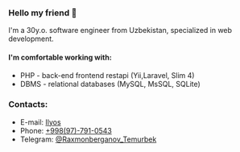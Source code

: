### Hello my friend 👋

 I'm a 30y.o. software engineer from Uzbekistan, specialized in web development.

#### I'm comfortable working with:

-   PHP - back-end frontend restapi (Yii,Laravel, Slim 4)
-   DBMS - relational databases (MySQL, MsSQL, SQLite)

### Contacts:

- E-mail: [Ilyos](mailto://temurbek0850@gmail.com)
- Phone: [+998(97)-791-0543](tel://+998975104840)
- Telegram: [@Raxmonberganov_Temurbek](https://t.me/Raxmonberganov_Temurbek)


